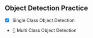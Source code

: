 ## Object Detection Practice

- [x] Single Class Object Detection 
- [] Multi Class Object Detection